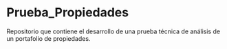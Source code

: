 # Prueba_Propiedades
Repositorio que contiene el desarrollo de una prueba técnica de análisis de un portafolio de propiedades. 
